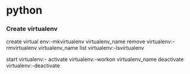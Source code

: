 # python



### Create virtualenv


create virtual env:-mkvirtualenv virtualenv_name
remove virtualenv:-rmvirtualenv virtualenv_name
list virtualenv:-lsvirtualenv


start virtualenv:-
activate virtualenv:-workon virtualenv_name
deactivate virtualenv:-deactivate      

